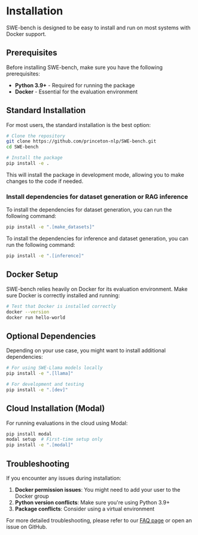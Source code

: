 # Installation

SWE-bench is designed to be easy to install and run on most systems with Docker support.

## Prerequisites

Before installing SWE-bench, make sure you have the following prerequisites:

* **Python 3.9+** - Required for running the package
* **Docker** - Essential for the evaluation environment

## Standard Installation

For most users, the standard installation is the best option:

```bash
# Clone the repository
git clone https://github.com/princeton-nlp/SWE-bench.git
cd SWE-bench

# Install the package
pip install -e .
```

This will install the package in development mode, allowing you to make changes to the code if needed.

### Install dependencies for dataset generation or RAG inference

To install the dependencies for dataset generation, you can run the following command:
```bash
pip install -e ".[make_datasets]"
```

To install the dependencies for inference and dataset generation, you can run the following command:
```bash
pip install -e ".[inference]"
```

## Docker Setup

SWE-bench relies heavily on Docker for its evaluation environment. Make sure Docker is correctly installed and running:

```bash
# Test that Docker is installed correctly
docker --version
docker run hello-world
```

## Optional Dependencies

Depending on your use case, you might want to install additional dependencies:

```bash
# For using SWE-Llama models locally
pip install -e ".[llama]"

# For development and testing
pip install -e ".[dev]"
```

## Cloud Installation (Modal)

For running evaluations in the cloud using Modal:

```bash
pip install modal
modal setup  # First-time setup only
pip install -e ".[modal]"
```

## Troubleshooting

If you encounter any issues during installation:

1. **Docker permission issues**: You might need to add your user to the Docker group
2. **Python version conflicts**: Make sure you're using Python 3.9+
3. **Package conflicts**: Consider using a virtual environment

For more detailed troubleshooting, please refer to our [FAQ page](faq.md) or open an issue on GitHub. 